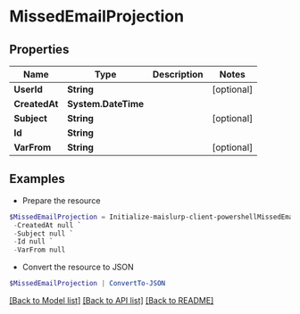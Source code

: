 # MissedEmailProjection
## Properties

Name | Type | Description | Notes
------------ | ------------- | ------------- | -------------
**UserId** | **String** |  | [optional] 
**CreatedAt** | **System.DateTime** |  | 
**Subject** | **String** |  | [optional] 
**Id** | **String** |  | 
**VarFrom** | **String** |  | [optional] 

## Examples

- Prepare the resource
```powershell
$MissedEmailProjection = Initialize-maislurp-client-powershellMissedEmailProjection  -UserId null `
 -CreatedAt null `
 -Subject null `
 -Id null `
 -VarFrom null
```

- Convert the resource to JSON
```powershell
$MissedEmailProjection | ConvertTo-JSON
```

[[Back to Model list]](../README#documentation-for-models) [[Back to API list]](../README#documentation-for-api-endpoints) [[Back to README]](../README)

